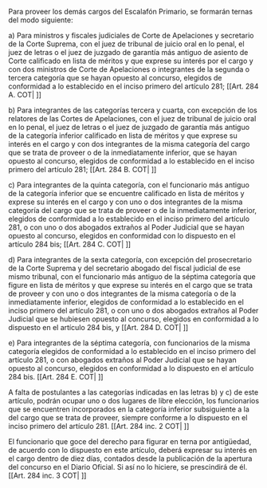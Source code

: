 Para proveer los demás cargos del Escalafón Primario, se formarán ternas del modo siguiente:

a) Para ministros y fiscales judiciales de Corte de Apelaciones y secretario de la Corte Suprema, con el juez de tribunal de juicio oral en lo penal, el juez de letras o el juez de juzgado de garantía más antiguo de asiento de Corte calificado en lista de méritos y que exprese su interés por el cargo y con dos ministros de Corte de Apelaciones o integrantes de la segunda o tercera categoría que se hayan opuesto al concurso, elegidos de conformidad a lo establecido en el inciso primero del artículo 281; [[Art. 284 A. COT| ]]

b) Para integrantes de las categorías tercera y cuarta, con excepción de los relatores de las Cortes de Apelaciones, con el juez de tribunal de juicio oral en lo penal, el juez de letras o el juez de juzgado de garantía más antiguo de la categoría inferior calificado en lista de méritos y que exprese su interés en el cargo y con dos integrantes de la misma categoría del cargo que se trata de proveer o de la inmediatamente inferior, que se hayan opuesto al concurso, elegidos de conformidad a lo establecido en el inciso primero del artículo 281; [[Art. 284 B. COT| ]]

c) Para integrantes de la quinta categoría, con el funcionario más antiguo de la categoría inferior que se encuentre calificado en lista de méritos y exprese su interés en el cargo y con uno o dos integrantes de la misma categoría del cargo que se trata de proveer o de la inmediatamente inferior, elegidos de conformidad a lo establecido en el inciso primero del artículo 281, o con uno o dos abogados extraños al Poder Judicial que se hayan opuesto al concurso, elegidos en conformidad con lo dispuesto en el artículo 284 bis; [[Art. 284 C. COT| ]]

d) Para integrantes de la sexta categoría, con excepción del prosecretario de la Corte Suprema y del secretario abogado del fiscal judicial de ese mismo tribunal, con el funcionario más antiguo de la séptima categoría que figure en lista de méritos y que exprese su interés en el cargo que se trata de proveer y con uno o dos integrantes de la misma categoría o de la inmediatamente inferior, elegidos de conformidad a lo establecido en el inciso primero del artículo 281, o con uno o dos abogados extraños al Poder Judicial que se hubiesen opuesto al concurso, elegidos en conformidad a lo dispuesto en el artículo 284 bis, y [[Art. 284 D. COT| ]]

e) Para integrantes de la séptima categoría, con funcionarios de la misma categoría elegidos de conformidad a lo establecido en el inciso primero del artículo 281, o con abogados extraños al Poder Judicial que se hayan opuesto al concurso, elegidos en conformidad a lo dispuesto en el artículo 284 bis. [[Art. 284 E. COT| ]]

A falta de postulantes a las categorías indicadas en las letras b) y c) de este artículo, podrán ocupar uno o dos lugares de libre elección, los funcionarios que se encuentren incorporados en la categoría inferior subsiguiente a la del cargo que se trata de proveer, siempre conforme a lo dispuesto en el inciso primero del artículo 281. [[Art. 284 inc. 2 COT| ]]

El funcionario que goce del derecho para figurar en terna por antigüedad, de acuerdo con lo dispuesto en este artículo, deberá expresar su interés en el cargo dentro de diez días, contados desde la publicación de la apertura del concurso en el Diario Oficial. Si así no lo hiciere, se prescindirá de él. [[Art. 284 inc. 3 COT| ]]
